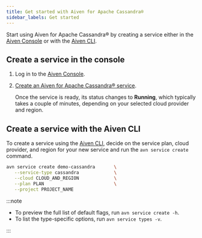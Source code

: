 ```yaml
---
title: Get started with Aiven for Apache Cassandra®
sidebar_labels: Get started
---
```


Start using Aiven for Apache Cassandra® by creating a service either in the [Aiven Console](https://console.aiven.io/) or with the [Aiven CLI](/docs/tools/cli).

## Create a service in the console

1.  Log in to the [Aiven Console](https://console.aiven.io/).

1.  [Create an Aiven for Apache Cassandra® service](/docs/platform/howto/create_new_service).

    Once the service is ready, its status changes to **Running**, which typically takes a
    couple of minutes, depending on your selected cloud provider and region.

## Create a service with the Aiven CLI

To create a service using the
[Aiven CLI](https://github.com/aiven/aiven-client), decide on the service plan, cloud
provider, and region for your new service and run the `avn service create` command.

```bash
avn service create demo-cassandra       \
   --service-type cassandra             \
   --cloud CLOUD_AND_REGION             \
   --plan PLAN                          \
   --project PROJECT_NAME
```

:::note

- To preview the full list of default flags, run `avn service create -h`.
- To list the type-specific options, run `avn service types -v`.

:::
